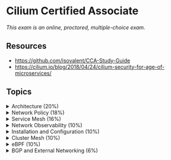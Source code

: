 # Cilium Certified Associate

_This exam is an online, proctored, multiple-choice exam._

## Resources

* <https://github.com/isovalent/CCA-Study-Guide>
* <https://cilium.io/blog/2018/04/24/cilium-security-for-age-of-microservices/>

## Topics

<details>
  <summary>Architecture (20%)</summary>

Cilium is an open source CNI compatible networking and scurity layer for Kubernetes. Thanks to BGP, a powerful kernel extensibility mechanism inside of Linux, Cilium rethinks the Linux networking.

In-kernel networking brings:

* Performance - workload is already traversing local kernel.
* Transparency - data are sent using TCP/IP, no need to change applications
* Security

BPF: Framework for running custom logic at various hook points in the kernel.

BPF programs: The logic, JIT compiled.

Service centric identity and API awareness, with Cilium identity is extracted from the contianer orchestrator and embedded in each network request.

Cilium removes the need of a sidecar proxy, per Pod proxy between microservices, the Istio or Envoy way of doing this suboptimally by traversing the TCP/IP stack. BPF brings "sockmap".

## Components

![alt text](image.png)

### Cilium

* Agent, runs on each node. Accepts config via Kubernetes. Listens on events from orchestration systems _such as_ Kubernetes. Manages eBPG programs which the Linux kernel uses to control all network access.
* Debug Client, `cilium-dbg`. Interacts with the REST API of the Cilium agent running on the same node. Inspects state and status of the local agent.
* Operator, responsible for managing duries in the cluster which should logically be handled once for the entire cluster, rather than once for each node. _Not in the critical path for functionality on the network layer._. If there's a failure in the Operator this might happen:
  * Delays in IPAM and thus scheduling of new workloads.
  * Failure to update **kvstore** heartbeat key.
* CNI Plugin, invoked when a pod is scheduled or terminated on a node. Interacts with the Cilium API of the node.

### Hubble

* Server, runs on each node at retrieves the eBPF visibility from Cilium.
* Relay, standalone component which is aware of all running Hubble servers and offers cluster-wide visibility.
* Client CLI, retrieve flow events via the gRPC API of the relay.
* GUI

### eBPF

eBPF is a Linux kernel bytecode interpreter. In-kernel verifier ensures that eBPF programs are safe to run and a JIT compiler converts the bytecode to CPU architecture.

### Data Store

State propagation between agents are done via:

* CRD, the default
* Key-Value store, an optimization. etcd as the only supported one. Imagine having a seperate etcd for this and not use the same as the cluster.

### eBPF Data Path

The Linux kernel supports a set of BPF hooks in the networking stack that can be used to run BPF programs. The Cilium **datapath** uses these hooks to load BPF programs to create _higher level networking contructs_.

* XDP is at the earliest point possible in the networking driver. Ideal for running filtering programs that drop malicious or unexpected traffic, DDOS protection mechanism!
* Traffic Control, TC, ingress/egress. Runs **after** the networking stack has done initial processing of the packet. Runs before L3. Containers typically use a virtual device called a veth pair which acts like a virtual wire connecting the container to the host. TC ingress hook is added on the host side.
* Socket Operations, this hook is attached to a specific cgroup and runs on TCP events.
* Socket send/recv runs on every send operation performed by a TCP socket

The combination of the hooks above and virtual interfaces, `cilium_host` and `cilium_net`, an optional overlay interface `cilium_vxlan`, Linux user space crypto support and a userspace proxy (Envoy) Cilium creates the following networking objects:

* Prefilter
* Endpoint Policy, this is the primary object in the Cilium datapath responsible for mapping packets to identities and enforcing L3 and L5 policies
* Service
* L3 Encryption
* Socket Layer Enforcement
* L7 Policy

#### The life of a packet

There's three different scenarios:

* Endpoint to Endpoint
* Egress from Endpoint
* Ingress to Endpoint

#### eBPF Maps

All BPF maps are created with a upper capacity limits.

#### IPtables usage

Depending on the Linux kernel version used, the eBPF datapath can implrement a varying feature set fully in eBPF. If required capabilities are not available the functionality provided using a leagacy iptables implementation.

### IPAM

Responsible for the allocation and management of IP addresses used by network endpoints (containers and others). Dont change the IPAM mode of an existing cluster, this may cause persistent disruption of connectivity for existing workloads.

There's different modes:

* Cluster Scope (default) - assigns per-node PodCIDRs to each node and allocates IPs using a host-scope allocator on each node. Similar to Kubernetes Host Scope mode. Cluster scope uses the `CiliumNode` instead of the `v1.Node`.
* Kubernetes Host Scope - `ipam: kubernetes` flag.
* Multi-Pool
* Azure IPAM
* Azure Delegated IPAM
* AWS ENI
* GKE
* CRD-backed - extendable interface to control the IP address management via a Kubernetes CRD. Allows to delegate IPAM to external operators. Operator watches `ciliumnodes.cilium.io`.

### Labels

Whenever something needs to be described, addressed or selected, it is done based on labels:

* Endpoint are assinged labels

A label is a pair of strings consisting of a `key` and `value`.

A label can be derived from various sources, for example an endpoint will derive the labels associated to the container by the local container **runtime** as well as the labels associated with **pod** as provided by Kubernetes.

Example of a `CiliumEndpoint`:

```
apiVersion: cilium.io/v2
kind: CiliumEndpoint
status:
  encryption: {}
  external-identifiers:
    cni-attachment-id: e2ca9c7df3e13300b82ec641463736ef91daa50dba96a40477bdb688d46c0e81:eth0
    container-id: e2ca9c7df3e13300b82ec641463736ef91daa50dba96a40477bdb688d46c0e81
    k8s-namespace: default
    k8s-pod-name: andqvi-temp-shell
    pod-name: default/andqvi-temp-shell
  id: 2473
  identity:
    id: 80868
    labels:
    - k8s:io.cilium.k8s.namespace.labels.field.cattle.io/projectId=p-l2b4c
    - k8s:io.cilium.k8s.namespace.labels.kubernetes.io/metadata.name=default
    - k8s:io.cilium.k8s.policy.cluster=k8s-devstage01
    - k8s:io.cilium.k8s.policy.serviceaccount=default
    - k8s:io.kubernetes.pod.namespace=default
    - k8s:run=andqvi-temp-shell
    - k8s:topology.kubernetes.io/region=DC07
    - k8s:topology.kubernetes.io/zone=dc07
  networking:
    addressing:
    - ipv4: 10.169.3.73
    node: 10.171.13.142
  state: ready
```

Supported label sources:

* `container:` from the local container runtime
* `k8s` derived from Kubernetes
* `reserved` for special reserved labels
* `unspec` with an unspecified source

The endpoint ID is an internal id that Cilium assigns to all endpoints on a cluster node. The endpoint ID is unique within the context of an individual cluster node.

All endpoints are assigned an identity, the identity is what is used **to enforce basic connectivity between endpoints**. Equvialent to L3 enforcement. An identity is **identified by Labels and is given a cluster wide unique identifier**.

Examples on special identities:

* `reserved:unknown` - identity could not be derived.
* `reserved:host` - Local host.
* `reserved:world` - Any network endpoint **outside** of the cluster.

Well known identities are a set of identities that Cilium is aware of automatically. E.g. `kube-dns`, `core-dns` etc.

</details>

<details>
  <summary>Network Policy (18%)</summary>

* Interpret Cilium Network Polices and Intent
* Understand Cilium's Identity-based Network Security Model
* Policy Enforcement Modes
* Policy Rule Structure
* Kubernetes Network Policies versus Cilium Network Policies

## Identity Based security

Security is based on the identity of a pod, which is derived through labels. This identity can be shared between pods. Subsequent starts of additional Pods with `role=frontend` only requires resolving the identity via a key-value store. Nothing needs to be done on cluster nodes.

## Policy Enforcement

All security policies are described assuming **stateful policy enforcements for session based protocols**. The intent of the policy is to **describe allowed direction** of connection establishment.

If policy shows `A=>B` then reply packets from B to A are automatically allowed.

Policies can be enforced at _ingress_ or _egress_.

For ingress this means that each cluster node verifies all incoming packets and determines wheter the packet is allowed or to be transmitted to the intended endpoint. Same with egress.

In order to **enforce** identity based security in a multi host cluster the identity of the transmitting endpoint is embedded into every network packet. The receiving node can then extract the identity

If no policy is loaded, the default behavior is to **allow all communication** unless policy enforcement has been explicitly enabled. As soon as the first policy rule is loaded then policy enforcement is enabled and any communication must then be white listed or the relevant packets will be dropped.

### Modes

`default`- endpoints have unrestricted network access until selected by policy.

`always` - policy enforcement is always on even if no rules select endpoints.

`never` - policy enforcement disabled on all endpoints.

When an endpoint is selected by a network policy, it transitions to a default-deny state where only **explicitly allowed** traffic is permitted.

## Network Policies

Standard `NetworkPolicy` supports L3 and L4 at ingress or egress of the Pod.

The extended `CiliumNetworkPolicy` supports policies at L3-7 for both ingress and egress.

The `CiliumClusterWideNetworkPolicy` is a cluster-scoped CRD, same as `CuliumNetworkPolicy` but no `namespace` specified.

`ipBlock` feature is missing in Kubernetes Network Policy.

`CiliumNetworkPolicy` allows for extended functionality, if this functionality get into the `NetworkPolicy` the Cilium one may not be needed.

All policy rules are based upon a **whitelist** model, that is, each rule in the policy allows traffic that matches the rule. If **two rules** exists the broades traffic match will be the one that is used.

If both **ingress** and **egress** are omitted, the rule has no effect!

Layer 3 policies can be specified using the following **methods**:

* Endpoints based - an empty Endpoint Selector will select all endpoints.
* Services based - `toServices`
* Entity based - `toEntities` and `fromEntities`
  * `host` - Includes the local host, also containers running in network mode host.
  * `remote-node` - Any node in any of the connect clusters **other** than the local host.
  * `kube-apiserver`
  * `ingress` - Cilium Envoy instance that handles L7 traffc.
  * `cluster` - All network endpoints inside of the local cluster.
  * `init` - All endpoints in bootstrap phase which the security identiy has not been resolved yet.
  * `health` - Health endpoints, used to check cluster connectivity.
  * `unmanaged` - Not managed by Cilium.
  * `world` - All endpoints outside of the cluster.
  * `all` - All known clusters as well world and whitelists all communication.
* Node based
* IP/CIDR based
* DNS based

</details>

<details>
  <summary>Service Mesh (16%)</summary>

* Know How to use Ingress or Gateway API for Ingress Routing
* Service Mesh Use Cases
* Understand the Benefits of Gateway API over Ingress
* Encrypting Traffic in Transit with Cilium
* Sidecar-based versus Sidecarless Architectures

## Service Mesh

The requirements has not changed since way back:

* Application should be able to (safely) communicate over untrusted networks
* Load-balancing
* Resiliency
* Authenticate each other's identity

A service mesh extract these features out of the application an offers them as part of the infrastructure.

All in all a Service Mesh is:

* Observability
* Ingress
  * Load Balancing (North-South)
* L7 traffic management - East-West, service load balancing
  * Rules (canary rollouts)
* Identity based security

Why are you interested in Cilium Service Mesh?

* Reducing operational complexity
* Reduced resource usage
* Better performance
* Avoid sidecar start-up/shut-down race conditions

eBPF can **inject the proxy directly at the socket level**, keeping paths short. In the case of Cilium, Envoy is used although from an architecture perspective any proxy could be integrated into this model.

### Sidecar vs per-Node proxy

![alt text](image-1.png)
![alt text](image-2.png)
![alt text](image-3.png)

Running a sidecar in each workload can result in a large number of proxies. Each proxy maintains data structures such as routing and endpoint tables:

![alt text](image-4.png)

Multi-tenancy is solved in a per-Node proxy model, the proxy will serve connections for multiple applications:

![alt text](image-5.png)

## Ingress

Cilium usses the standard Kubernetes Ingress resource definition with an `ingressClassName` of `cilium`. Can be used for path-routing and for TLS termination.

_The ingress controller creates a Service of `LoadBalancer` type, so your environment will need to support this._

Cilium allows you to create a load balancer in two modes: `dedicated` and `shared`.

Requirements:

* Cilium to be configured with NodePort enabled OR by enabling kube-proxy replacement
* Cilium must be configured with the L7 proxy enabled using `l7Proxy=true`
* Ingress controller creates a Service of type `LoadBalancer`

Install the `hubble` CLI to get som more insights in the traffic.

### Cilium Ingress and Gateway API vs other Ingress controllers

* For Cilium, Ingress and Gateway API are part of the networking stack, and so behaves in a different way to other Ingress or Gateway API controllers.
* Other Ingress or Gateway API controllers are generally installed as a Deployment or DaemonSet
* Ciliums Ingress and Gateway API config is exposed witha a Loadbalancer or NodePort service, or the host network. When traffic **arrives at the Service's port, eBPF forwards this to Enviy (using TPROXY kernel facility)**. This changes the *_visbility_ of headers etc. from how other controllers does this.

Ingress and Gateway API traffic bound to backend services via Cilium passes through a per-node Envoy proxy, the per-node proxy has special code to allow it to interact with eBPF policy engine making Envoy a network policy enforcer point.

After ingress traffic arrives at the Envoy the traffic are assigned the special `ingress` identity, there's two logical policy enforcement points in Cilium ingress: `world` and `ingress`.

### Source IP visibility

By default Envoy adds the visible source address of incoming HTTP connection to the `X-Forwarded-For` header. There's also the `X-Envoy-External-Address`.

### `externalTrafficPolicy` for LoadBalancer or NodePort services

Relevant for Client IP visibility.

There's two settings:

* `Local` - Only route traffic to Pods running on the local node, **without masquerading the source IP**.
* `Cluster` - Node will route to all endpoints across the cluster evenly. This may mean that the backend Pod does **not** see the source IP.

In Cilium this works a bit differently: In both `externalTrafficPolicy` cases, traffic will arrive at any node in the cluster, and be forwarded to Envoy while keeping the source IP intact.

### Ingress Path Types and precedence

There's three types of paths:

* **Exact** - match the given path exactly
* **Prefix** - match the URL path prefix split by `/`
* **ImplementationSpecific** - Up to the IngressClass. In the Cilium case they've defined that as `Regex`.

When multiple path types are configured on an Ingress object, Cilium will configure Envoy with matches in the following order:

1. Exact
2. ImplementationSpecific
3. Prefix
4. The `/` Prefix match has special handling and always goes last.

## Gateway API

Gateway API is a Kubernetes **SIG-Network subproject to design a successor for the Ingress object.**.

It's designed to be:

* Role-oriented
* Portable
* Expressive
* Extensible

![alt text](image-6.png)

Cilium are Gateway API compatible since all core conformance tests are passed.

Requirements:

* Cilium must be configured with NodePort enabled OR by enabling the kube-proxy replacement
* L7 proxy enabled
* Install Gateway API CRDs

### GAMMA (Gateway API for Mesh Management and Administration)

Is for the east/west inter-service traffic in the same cluster.

</details>

<details>
  <summary>Network Observability (10%)</summary>

* Understand the Observability Capabilities of Hubble
* Enabling Layer 7 Protocol Visibility
* Know How to Use Hubble from the Command Line or the Hubble UI

Hubble is the observability layer of Cilium.

Hubble is able to provide visibility at the node level, cluster level or even across clusters in Cluster Mesh.

Hubble operates at the scope of the individual node on which the Cilium agent runs.

Hubble relay adds network visibility for the entire cluster or even multiple clusters (Cluster Mesh).

Hubble UI is a web interface.

## Layer 7 visibility

To monitor the datapath state you can use `cilium-dbg monitor --type drop`. By default the inspection only works on L3/L4 packets. If you want L7 protocol visibility you can use L7 network policies.

Monitoring L7 traffic involves security considerations for handling potentially sensitive information.

To harde security Cilium provides the `--hubble-redact-enabled` option to handle sensitive information present in L7 flows.

DNS visibility is only available on egress only.

CLI examples using `hubble`:

```
hubble observe --pod deathstar --protocol http
hubble observe --pod deathstar --verdict DROPPED
```

</details>

<details>
  <summary>Installation and Configuration (10%)</summary>

* Know How to Use Cilium CLI to Query and Modify the Configuration
* Using Cilium CLI to Install Cilium, Run Connectivity Tests, and Monitor its Status

For clusters with more than 500 nodes you might want to run specific datapath nodes!

Install the `cilium` CLI:
* Download directly with util script
* git clone

`cilium status` gives us the current overall status.

`cilium status --wait`

`cilium connectivity test` - run network connectivity test

</details>

<details>
  <summary>Cluster Mesh (10%)</summary>

* Understand the Benefits of Cluster Mesh for Multi-cluster Connectivity
* Achieve Service Discovery and Load Balancing Across Clusters with Cluster Mesh

Multi-cluster or Cluster Mesh extends the networking datapath across multiple clusters. It allows endpoints in all connected clusters to communicate while providing full policy enforcement.

Pre-req:
* All clusters must be running the same datapath mode, `encapsulation` or `native-routing`.
* PodCIDR ranges in all cluster must be non-conflicting.
* IP connectivity between eachother using InternalIP for each node is needed.
* The network between clusters must allow the inter-cluster communication via FWs.

Max 255 clusters!

Changing the cluster ID can be done in a running cluster with live workload, but all workloads needs to e restarted since the security identity is created using the id.

to get Hubble Relay to work you'll need to move the CA certificate around.

```
cilium clustermesh enable --context $CLUSTER1
cilium clustermesh enable --context $CLUSTER2
```

```
cilium clustermesh connect --context $CLUSTER1 --destination-context $CLUSTER2
```

Test connectivity:
```
cilium connectivity test --context $CLUSTER1 --multi-cluster $CLUSTER2
```

### KVStoreMesh

KVStoreMesh is an extenstion of Cluster Mesh, it caches the information obtained from the remote cluster in a local kvstore, such as etcd.

This is different from vanilla Cluster Mesh where each agent directly pulls the information from the remote clusters.

Since 1.16 this is enabled by default.

### Load balancing

Use the annotation `service.cilium.io/global: "true"` to declare a identical service in identical namespaces across multiple clusters as global.

Loadbalancing will automatically be performed across clusters.

### Exporting a Service

To export a service you should create a `ServiceExport` resource. As a result your Service will be exported to all clusters, provided that the Service Namespace is present on those clusters.

</details>

<details>
  <summary>eBPF (10%)</summary>

* Understand the Role of eBPF in Cilium
* eBPF Key Benefits
* eBPF-based Platforms versus IPtables-based Platforms



</details>

<details>
  <summary>BGP and External Networking (6%)</summary>

* Egress Connectivity Requirements
* Understand Options to Connect Cilium-managed Clusters with External Networks

</details>
